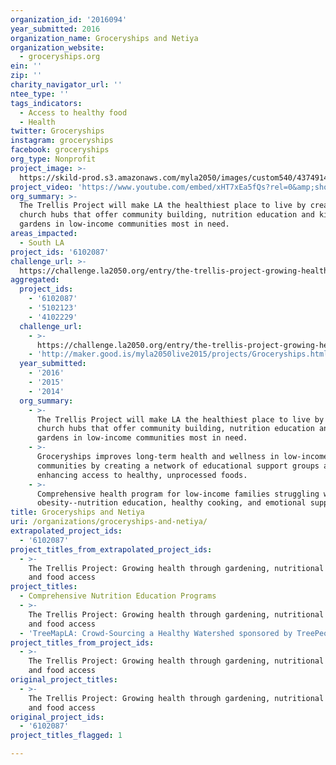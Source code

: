 ```yaml
---
organization_id: '2016094'
year_submitted: 2016
organization_name: Groceryships and Netiya
organization_website:
  - groceryships.org
ein: ''
zip: ''
charity_navigator_url: ''
ntee_type: ''
tags_indicators:
  - Access to healthy food
  - Health
twitter: Groceryships
instagram: groceryships
facebook: groceryships
org_type: Nonprofit
project_image: >-
  https://skild-prod.s3.amazonaws.com/myla2050/images/custom540/4374914065741-team88.jpg
project_video: 'https://www.youtube.com/embed/xHT7xEa5fQs?rel=0&amp;showinfo=0'
org_summary: >-
  The Trellis Project will make LA the healthiest place to live by creating
  church hubs that offer community building, nutrition education and kitchen
  gardens in low-income communities most in need.
areas_impacted:
  - South LA
project_ids: '6102087'
challenge_url: >-
  https://challenge.la2050.org/entry/the-trellis-project-growing-health-through-gardening-nutritional-support-and-food-access
aggregated:
  project_ids:
    - '6102087'
    - '5102123'
    - '4102229'
  challenge_url:
    - >-
      https://challenge.la2050.org/entry/the-trellis-project-growing-health-through-gardening-nutritional-support-and-food-access
    - 'http://maker.good.is/myla2050live2015/projects/Groceryships.html'
  year_submitted:
    - '2016'
    - '2015'
    - '2014'
  org_summary:
    - >-
      The Trellis Project will make LA the healthiest place to live by creating
      church hubs that offer community building, nutrition education and kitchen
      gardens in low-income communities most in need.
    - >-
      Groceryships improves long-term health and wellness in low-income
      communities by creating a network of educational support groups and
      enhancing access to healthy, unprocessed foods.
    - >-
      Comprehensive health program for low-income families struggling with
      obesity--nutrition education, healthy cooking, and emotional support.
title: Groceryships and Netiya
uri: /organizations/groceryships-and-netiya/
extrapolated_project_ids:
  - '6102087'
project_titles_from_extrapolated_project_ids:
  - >-
    The Trellis Project: Growing health through gardening, nutritional support,
    and food access
project_titles:
  - Comprehensive Nutrition Education Programs
  - >-
    The Trellis Project: Growing health through gardening, nutritional support,
    and food access
  - 'TreeMapLA: Crowd-Sourcing a Healthy Watershed sponsored by TreePeople'
project_titles_from_project_ids:
  - >-
    The Trellis Project: Growing health through gardening, nutritional support,
    and food access
original_project_titles:
  - >-
    The Trellis Project: Growing health through gardening, nutritional support,
    and food access
original_project_ids:
  - '6102087'
project_titles_flagged: 1

---
```

